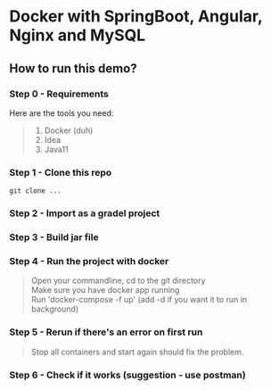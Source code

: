# Docker with SpringBoot, Angular, Nginx and MySQL<br>



## How to run this demo?<br>

### Step 0 - Requirements

Here are the tools you need:<br>
> 1. Docker (duh)<br>
> 2. Idea<br>
> 3. Java11

### Step 1 - Clone this repo

```git clone ...```

### Step 2 - Import as a gradel project


### Step 3 - Build jar file

### Step 4 - Run the project with docker

> Open your commandline, cd to the git directory<br>
> Make sure you have docker app running<br>
> Run 'docker-compose -f up' (add -d if you want it to run in background)<br>

### Step 5 - Rerun if there's an error on first run

> Stop all containers and start again should fix the problem.

### Step 6 - Check if it works (suggestion - use postman)

